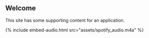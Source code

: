 ## Welcome
This site has some supporting content for an application. 

{% include embed-audio.html src="assets/spotify_audio.m4a" %}